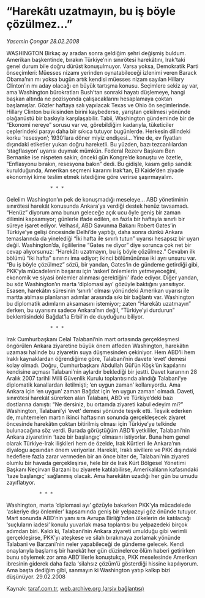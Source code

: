 # “Harekâtı uzatmayın, bu iş böyle çözülmez...”

*Yasemin Çongar 28.02.2008*

<div class="yazi">WASHINGTON
Birkaç ay aradan sonra geldiğim şehri değişmiş buldum. Amerikan başkentinde, bırakın Türkiye’nin sınırötesi harekâtını, Irak’taki genel durum bile doğru dürüst konuşulmuyor. 
Varsa yoksa, Demokratik Parti önseçimleri: Müesses nizamı yerinden oynatabileceği izlenimi veren Barack Obama’nın mı yoksa bugün artık kendisi müesses nizam sayılan Hillary Clinton’ın mı aday olacağı en büyük tartışma konusu. 
Seçimlere sekiz ay var, ama Washington bürokratları Bush’tan sonraki hayatı düşlemeye, hangi başkan altında ne pozisyonda çalışacaklarını hesaplamaya çoktan başlamışlar.
Gözler haftaya salı yapılacak Texas ve Ohio ön seçimlerinde. Hillary Clinton bu ikisinden birini kaybederse, yarıştan çekilmesi yönünde olağanüstü bir baskıyla karşılaşabilir.
Tabii, Washington gündeminde bir de “Ekonomi nereye” sorusu var ve, görebildiğim kadarıyla, tüketiciler ceplerindeki parayı daha bir sıkıca tutuyor bugünlerde. Herkesin dilindeki korku ‘resesyon’; 1930’lara döner miyiz endişesi... 
Yine de, ev fiyatları dışındaki etiketler yukarı doğru hareketli. Bu yüzden, bazı tezcanlılardan ‘stagflasyon’ uyarısı duymak mümkün. Federal Rezerv Başkanı Ben Bernanke ise nispeten sakin; önceki gün Kongre’de konuştu ve özetle, “Enflasyonu bırakın, resesyona bakın” dedi.
Bu gidişle, kasım gelip sandık kurulduğunda, Amerikan seçmeni kararını Irak’tan, El Kaide’den ziyade ekonomiyi kime teslim etmek istediğine göre verirse şaşırmayalım.

					* * *

Gelelim Washington’ın pek de konuşmadığı meseleye... 
ABD yönetiminin sınırötesi harekât konusunda Ankara’ya verdiği destek henüz tavsamadı.
“Henüz” diyorum ama bunun geleceğe açık ucu öyle geniş bir zaman dilimini kapsamıyor; günlerle ifade edilen, en fazla bir haftayla sınırlı bir süreye işaret ediyor.
Velhasıl, ABD Savunma Bakanı Robert Gates’in Türkiye’ye gelişi öncesinde Delhi’de yaptığı, daha sonra dünkü Ankara temaslarında da yinelediği “İki hafta ile sınırlı tutun” uyarısı hesapsız bir uyarı değil.
Washington’da, ilgililerine “Gates ne diyor” diye sorunca çok net bir cevap alıyorsunuz: 
“Harekâtı uzatmayın, bu iş böyle çözülmez.”
Cevabın ilk bölümü “iki hafta” sınırını ima ediyor; ikinci bölümününse iki ayrı unsuru var.
“Bu iş böyle çözülmez” sözü, bir yandan, Gates’in de gündeme getirdiği gibi, PKK’yla mücadelenin başarısı için ‘askerî önlemlerin yetmeyeceğini, ekonomik ve siyasi önlemler alınması gerektiğini’ ifade ediyor. 
Diğer yandan, bu söz Washington’ın marta ‘diplomasi ayı’ gözüyle baktığını yansıtıyor.
Esasen, harekâtın süresinin ‘sınırlı’ olması yönündeki Amerikan uyarısı ile martta atılması planlanan adımlar arasında sıkı bir bağlantı var. 
Washington bu diplomatik adımların aksamasını istemiyor; zaten “Harekâtı uzatmayın” derken, bu uyarısını sadece Ankara’nın değil, “Türkiye’yi durdurun” beklentisindeki Bağdat’la Erbil’in de duyduğunu biliyor.

					* * * 

Irak Cumhurbaşkanı Celal Talabani’nin mart ortasında gerçekleşmesi öngörülen Ankara ziyaretine büyük önem atfeden Washington, harekâtın uzaması halinde bu ziyaretin suya düşmesinden çekiniyor.
Hem ABD’li hem Iraklı kaynaklardan öğrendiğime göre, Talabani’nin davete ‘evet’ demesi kolay olmadı. 
Doğru, Cumhurbaşkanı Abdullah Gül’ün Köşk’ün kapılarını kendisine açması Talabani’nin aylardır beklediği bir jestti. Davet kararının 28 Aralık 2007 tarihli Milli Güvenlik Kurulu toplantısında alındığı Talabani’ye diplomatik kanallardan iletilmişti; ‘en uygun zaman’ kollanıyordu.
Ama Ankara için ‘en uygun’ zaman Bağdat için ‘en uygun zaman’ olmadı.
Daveti, sınırötesi harekât sürerken alan Talabani, ABD ve Türkiye’deki bazı dostlarına danıştı: “Ne dersiniz, bu ortamda ziyareti kabul edeyim mi?”
Washington, Talabani’yi ‘evet’ demesi yönünde teşvik etti. Teşvik ederken de, muhtemelen martın ikinci haftasının sonunda gerçekleşecek ziyaret öncesinde harekâtın çoktan bitirilmiş olması için Türkiye’ye telkinde bulunacağına söz verdi.
Burada görüştüğüm ABD’li yetkililer, Talabani’nin Ankara ziyaretinin ‘taze bir başlangıç’ olmasını istiyorlar. Buna hem genel olarak Türkiye-Irak ilişkileri hem de özelde, Irak Kürtleri ile Ankara’nın diyalogu açısından önem veriyorlar.
Harekât, Iraklı sivillere ve PKK dışındaki hedeflere fazla zarar vermeden bir an önce biter de, Talabani’nin ziyareti olumlu bir havada gerçekleşirse, hele bir de Irak Kürt Bölgesel Yönetimi Başkanı Neçirvan Barzani bu ziyarete katılabilirse, Amerikalıların kafasındaki ‘taze başlangıç’ sağlanmış olacak.
Ama harekâtın uzadığı her gün bu umudu zayıflatıyor.

				* * *

Washington, marta ‘diplomasi ayı’ gözüyle bakarken PKK’yla mücadelede ‘askeriye dışı önlemler’ kapsamında geniş bir yelpazeyi göz önünde tutuyor.
Mart sonunda ABD’nin yanı sıra Avrupa Birliği’nden ülkelerin de katılacağı ‘suçluların iadesi’ konulu yuvarlak masa toplantısı bu yelpazedeki birçok adımdan biri.
Kaldı ki, Talabani’nin Ankara ziyareti umulduğu gibi verimli gerçekleşirse, PKK’yı ateşkese ve silah bırakmaya zorlamak yönünde Talabani ve Barzani’nin neler yapabileceği de gündeme gelecek. 
Kendi onaylarıyla başlamış bir harekât her gün düzinelerce ölüm haberi getirirken bunu söylemek zor ama ABD’lilerle konuştukça, PKK meselesinde Amerikan ibresinin giderek daha fazla ‘silahsız çözüm’ü gösterdiği hissine kapılıyorum.
Ama başta dediğim gibi, sanmayın ki Washington yatıp kalkıp bizi düşünüyor.
29.02.2008</div>

Kaynak: [taraf.com.tr](http://www.taraf.com.tr:80/yasemin-congar/makale-harekati-uzatmayin-bu-is-boyle-cozulmez.htm), [web.archive.org (arşiv bağlantısı)](http://web.archive.org/web/20100723080902/http://www.taraf.com.tr:80/yasemin-congar/makale-harekati-uzatmayin-bu-is-boyle-cozulmez.htm)

